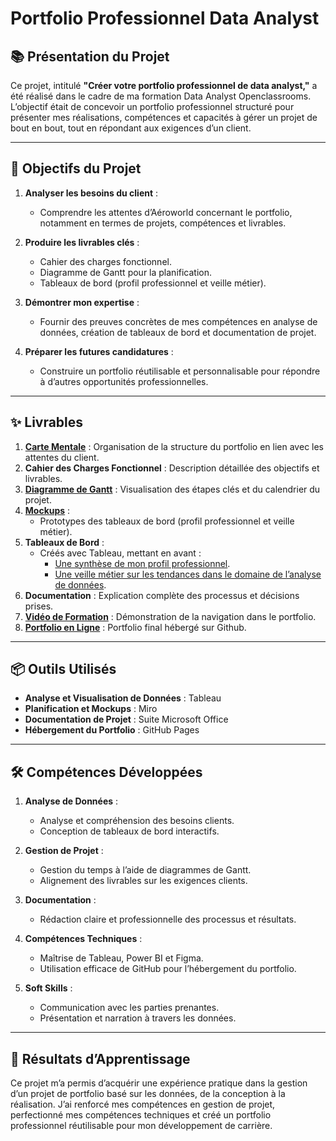 # Portfolio Professionnel Data Analyst  

## 📚 Présentation du Projet

Ce projet, intitulé **"Créer votre portfolio professionnel de data analyst,"** a été réalisé dans le cadre de ma formation Data Analyst Openclassrooms. L’objectif était de concevoir un portfolio professionnel structuré pour présenter mes réalisations, compétences et capacités à gérer un projet de bout en bout, tout en répondant aux exigences d’un client.

---

## 🎯 Objectifs du Projet

1. **Analyser les besoins du client** :
   - Comprendre les attentes d’Aéroworld concernant le portfolio, notamment en termes de projets, compétences et livrables.

2. **Produire les livrables clés** :
   - Cahier des charges fonctionnel.
   - Diagramme de Gantt pour la planification.
   - Tableaux de bord (profil professionnel et veille métier).

3. **Démontrer mon expertise** :
   - Fournir des preuves concrètes de mes compétences en analyse de données, création de tableaux de bord et documentation de projet.

4. **Préparer les futures candidatures** :
   - Construire un portfolio réutilisable et personnalisable pour répondre à d’autres opportunités professionnelles.

---

## ✨ Livrables

1. [**Carte Mentale**](https://miro.com/app/board/uXjVLMJ40EQ=/) : Organisation de la structure du portfolio en lien avec les attentes du client.  
2. **Cahier des Charges Fonctionnel** : Description détaillée des objectifs et livrables.  
3. [**Diagramme de Gantt**](https://public.tableau.com/app/profile/bastien.rabane/viz/Gantt_17331270054650/Tableaudebord1?publish=yes) : Visualisation des étapes clés et du calendrier du projet.  
4. [**Mockups**](https://miro.com/app/board/uXjVLFeBilA=/) :
   - Prototypes des tableaux de bord (profil professionnel et veille métier).  
5. **Tableaux de Bord** :
   - Créés avec Tableau, mettant en avant :
     - [Une synthèse de mon profil professionnel](https://public.tableau.com/app/profile/bastien.rabane/viz/Interactive_resume_17321971198190/Tableaudebord1).
     - [Une veille métier sur les tendances dans le domaine de l’analyse de données](https://public.tableau.com/app/profile/bastien.rabane/viz/TBVeillemtier/Tableaudebord1?publish=yes).  
6. **Documentation** : Explication complète des processus et décisions prises.  
7. [**Vidéo de Formation**](https://www.loom.com/share/507c38022c1b4448b6d61d2dcb427e92?sid=ff8d9daf-9a3a-47f5-add1-a2da335ccf2b) : Démonstration de la navigation dans le portfolio.  
8. [**Portfolio en Ligne**](https://github.com/Bastien-Rab) : Portfolio final hébergé sur Github.

---

## 📦 Outils Utilisés

- **Analyse et Visualisation de Données** : Tableau 
- **Planification et Mockups** : Miro
- **Documentation de Projet** : Suite Microsoft Office
- **Hébergement du Portfolio** : GitHub Pages

---

## 🛠️ Compétences Développées

1. **Analyse de Données** :
   - Analyse et compréhension des besoins clients.
   - Conception de tableaux de bord interactifs.  

2. **Gestion de Projet** :
   - Gestion du temps à l’aide de diagrammes de Gantt.
   - Alignement des livrables sur les exigences clients.  

3. **Documentation** :
   - Rédaction claire et professionnelle des processus et résultats.  

4. **Compétences Techniques** :
   - Maîtrise de Tableau, Power BI et Figma.  
   - Utilisation efficace de GitHub pour l’hébergement du portfolio.  

5. **Soft Skills** :
   - Communication avec les parties prenantes.
   - Présentation et narration à travers les données.  

---

## 📖 Résultats d’Apprentissage

Ce projet m’a permis d’acquérir une expérience pratique dans la gestion d’un projet de portfolio basé sur les données, de la conception à la réalisation. J’ai renforcé mes compétences en gestion de projet, perfectionné mes compétences techniques et créé un portfolio professionnel réutilisable pour mon développement de carrière.


